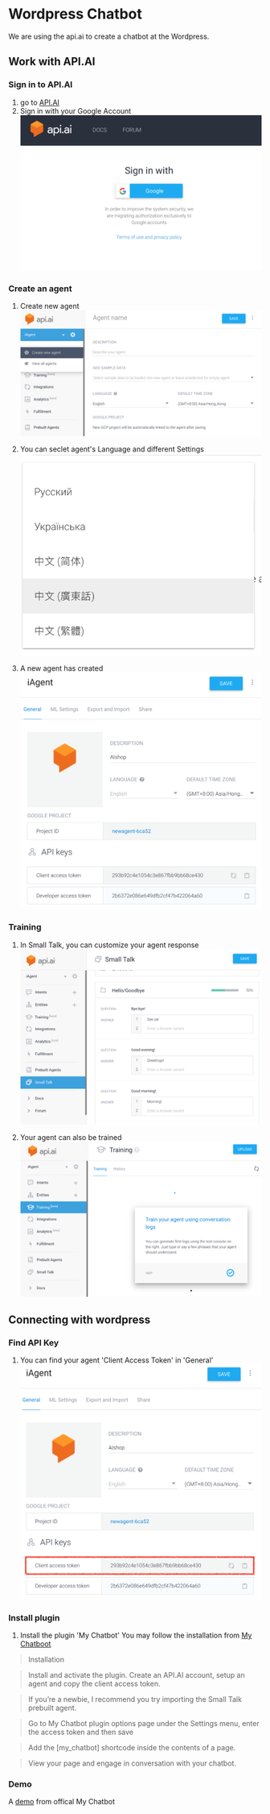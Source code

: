 # Wordpress Chatbot
We are using the api.ai to create a chatbot at the Wordpress.

## Work with API.AI
### Sign in to API.AI
1. go to [API.AI](https://api.ai/)
2. Sign in with your Google Account
![](https://github.com/i01er/wordpress_chatbot/blob/master/images/login.png)


### Create an agent
1. Create new agent
![](https://github.com/i01er/wordpress_chatbot/blob/master/images/CreateAgent.png)

2. You can seclet agent's Language and different Settings
![](https://github.com/i01er/wordpress_chatbot/blob/master/images/Language.png)

3. A new agent has created
![](https://github.com/i01er/wordpress_chatbot/blob/master/images/Agent.png)


### Training
1. In Small Talk, you can customize your agent response
![](https://github.com/i01er/wordpress_chatbot/blob/master/images/SmallTalk.png)

2. Your agent can also be trained
![](https://github.com/i01er/wordpress_chatbot/blob/master/images/Training.png)


## Connecting with wordpress
### Find API Key
1. You can find your agent 'Client Access Token' in 'General'
![](https://github.com/i01er/wordpress_chatbot/blob/master/images/Key.png)


### Install plugin
1. Install the plugin 'My Chatbot'
You may follow the installation from [My Chatboot](https://wordpress.org/plugins/my-chatbot/#installation)

> Installation

> Install and activate the plugin.
Create an API.AI account, setup an agent and copy the client access token.

> If you’re a newbie, I recommend you try importing the Small Talk prebuilt agent.

> Go to My Chatbot plugin options page under the Settings menu, enter the access token and then save

> Add the [my_chatbot] shortcode inside the contents of a page.

> View your page and engage in conversation with your chatbot.

### Demo
A [demo](https://danielpowney.com/my-chatbot-demo/) from offical My Chatbot
